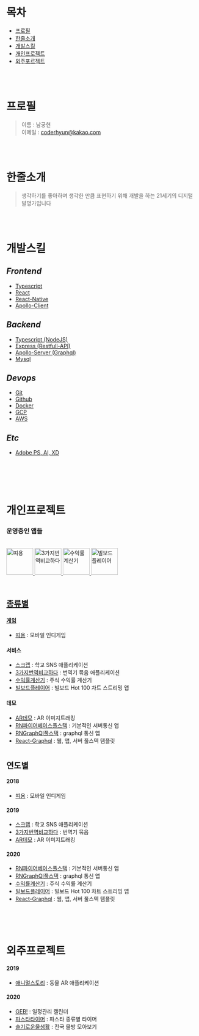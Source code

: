 # 목차
- [프로필](#프로필)
- [한줄소개](#남궁현)
- [개발스킬](#개발스킬)
- [개인프로젝트](#개인프로젝트)
- [외주포르젝트](#외주프로젝트)

<br>
<br>

# 프로필
> 이름 : 남궁현     
> 이메일 : coderhyun@kakao.com  
 
<br>
<br>

# 한줄소개
> 생각하기를 좋아하며 생각한 만큼 표현하기 위해 개발을 하는 21세기의 디지털 발명가입니다

<br>
<br>

# 개발스킬
## *Frontend*
- [Typescript](./Skills/typescript.md)
- [React](./Skills/react.md)
- [React-Native](./Skills/react-native.md)
- [Apollo-Client](./Skills/apollo-client.md)
## *Backend*
- [Typescript (NodeJS)](./Skills/typescript.md)
- [Express (Restfull-API)](./Skills/express.md)
- [Apollo-Server (Graphql)](./Skills/apollo-server.md)
- [Mysql](./Skills/mysql.md)
## *Devops*
- [Git](./Skills/git.md)
- [Github](./Skills/github.md)
- [Docker](./Skills/docker.md)
- [GCP](./Skills/gcp.md)
- [AWS](./Skills/aws.md)
## *Etc*
- [Adobe PS, AI, XD]()

<br>
<br>
<br>
<br>

# 개인프로젝트

### 운영중인 앱들
<br>
<div dir='ltr'>
    <a href="./2018/띠용.md" >
        <img src="https://lh3.googleusercontent.com/PBcDKZTqgz86VjT6FRzN_gBc_VIYDDDlVkTgxlc_tcUuIoT2MY-GxG2tDpy3n-VfZMGk=s180-rw" alt="띠용" width="70" />
    </a>
    <a href="./2019/3가지번역비교하다.md" >
        <img src="https://lh3.googleusercontent.com/pctpfs3Tc7tj09Cs2aQkXTLawBmy97kI1R1dOuxvRzua-S6slk3kaxgN-HsFDv3nFSk=s180-rw" alt="3가지번역비교하다" width="70" />
    </a>
    <a href="./2020/수익률계산기.md" >
        <img src="https://play-lh.googleusercontent.com/KBWNvkbdZPhGJPeaitWWN29C9ThOjwPQrUNlekE8aCaYJW11EivWpAFf1G5R2StKa5c=s180-rw" alt="수익률계산기" width="70" />
    </a>
    <a href="./2020/빌보드플레이어.md" >
        <img src="https://lh3.googleusercontent.com/2-HR7UEyvLa2jQQBBHLfBm8dVuE27b8ZP6m9xmTnep0tRZfRVkzd3_I8NyV9BOySgQ=s180-rw" alt="빌보드플레이어" width="70" />
</div>
<br>

#
## 종류별
#### 게임
- [띠용](./2018/띠용.md) : 모바일 인디게임
#### 서비스
- [스크랩](./2019/스크랩.md) : 학교 SNS 애플리케이션
- [3가지번역비교하다](./2019/3가지번역비교하다.md) : 번역기 묶음 애플리케이션
- [수익률계산기](./2020/수익률계산기.md) : 주식 수익률 계산기
- [빌보드플레이어](./2020/빌보드플레이어.md) : 빌보드 Hot 100 차트 스트리밍 앱
#### 데모
- [AR데모](./2019/AR데모.md) : AR 이미지트래킹
- [RN파이어베이스풀스택](./2020/RN파이어베이스풀스택.md) : 기본적인 서버통신 앱
- [RNGraphQl풀스택](./2020/RNGraphQl풀스택.md) : graphql 통신 앱
- [React-Graphql](./2020/react-graphql.md) : 웹, 앱, 서버 풀스텍 템플릿

#
## 연도별
#### 2018
- [띠용](./2018/띠용.md) : 모바일 인디게임
#### 2019
- [스크랩](./2019/스크랩.md) : 학교 SNS 애플리케이션
- [3가지번역비교하다](./2019/3가지번역비교하다.md) : 번역기 묶음 
- [AR데모](./2019/AR데모.md) : AR 이미지트래킹
#### 2020
- [RN파이어베이스풀스택](./2020/RN파이어베이스풀스택.md) : 기본적인 서버통신 앱
- [RNGraphQl풀스택](./2020/RNGraphQl풀스택.md) : graphql 통신 앱
- [수익률계산기](./2020/수익률계산기.md) : 주식 수익률 계산기
- [빌보드플레이어](./2020/빌보드플레이어.md) : 빌보드 Hot 100 차트 스트리밍 앱
- [React-Graphql](./2020/react-graphql.md) : 웹, 앱, 서버 풀스텍 템플릿

<br>
<br>
<br>

# 외주프로젝트

#### 2019
- [애니멀스토리](./2019/애니멀스토리.md) : 동물 AR 애플리케이션
#### 2020
- [GEB!](./2020/geb!.md) : 일정관리 캘린더
- [파스타타이머](./2020/파스타타이머.md) : 파스타 종류별 타이머
- [슬기로운물생활](./2020/슬기로운물생활.md) : 전국 물방 모아보기
